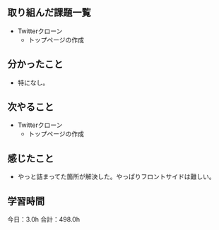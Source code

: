 ## 取り組んだ課題一覧
*  Twitterクローン
   * トップページの作成
## 分かったこと
* 特になし。
  
    
    

## 次やること
*  Twitterクローン
   * トップページの作成
## 感じたこと
* やっと詰まってた箇所が解決した。やっぱりフロントサイドは難しい。
 
## 学習時間
今日：3.0h
合計：498.0h
